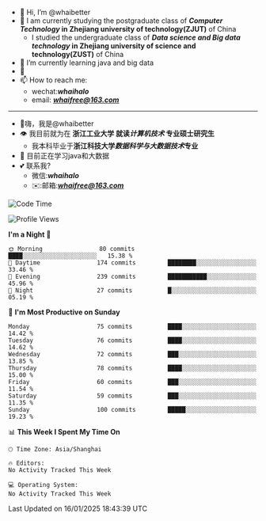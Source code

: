- 👋 Hi, I’m @whaibetter
- 👀 I am currently studying the postgraduate class of ***Computer Technology* in Zhejiang university of technology(ZJUT)** of China
  -  I studied the undergraduate class of ***Data science and Big data technology* in Zhejiang university of science and technology(ZUST)** of China
- 🌱 I’m currently learning java and big data
- 💞️ 
- 📫 How to reach me: 
  - wechat:***whaihalo***
  - email: ***whaifree@163.com***
 ------------------------
- 👋嗨，我是@whaibetter
- 👁 我目前就为在 **浙江工业大学 就读*计算机技术* 专业硕士研究生**
  - 我本科毕业于**浙江科技大学*数据科学与大数据技术*专业**
- 🌴 目前正在学习java和大数据
- 💕 联系我?
  - 微信:***whaihalo***
  - ✉️:邮箱:***whaifree@163.com***

<!--START_SECTION:waka-->
![Code Time](http://img.shields.io/badge/Code%20Time-665%20hrs%202%20mins-blue)

![Profile Views](http://img.shields.io/badge/Profile%20Views-0-blue)

**I'm a Night 🦉** 

```text
🌞 Morning                80 commits          ████░░░░░░░░░░░░░░░░░░░░░   15.38 % 
🌆 Daytime                174 commits         ████████░░░░░░░░░░░░░░░░░   33.46 % 
🌃 Evening                239 commits         ███████████░░░░░░░░░░░░░░   45.96 % 
🌙 Night                  27 commits          █░░░░░░░░░░░░░░░░░░░░░░░░   05.19 % 
```
📅 **I'm Most Productive on Sunday** 

```text
Monday                   75 commits          ████░░░░░░░░░░░░░░░░░░░░░   14.42 % 
Tuesday                  76 commits          ████░░░░░░░░░░░░░░░░░░░░░   14.62 % 
Wednesday                72 commits          ███░░░░░░░░░░░░░░░░░░░░░░   13.85 % 
Thursday                 78 commits          ████░░░░░░░░░░░░░░░░░░░░░   15.00 % 
Friday                   60 commits          ███░░░░░░░░░░░░░░░░░░░░░░   11.54 % 
Saturday                 59 commits          ███░░░░░░░░░░░░░░░░░░░░░░   11.35 % 
Sunday                   100 commits         █████░░░░░░░░░░░░░░░░░░░░   19.23 % 
```


📊 **This Week I Spent My Time On** 

```text
🕑︎ Time Zone: Asia/Shanghai

🔥 Editors: 
No Activity Tracked This Week

💻 Operating System: 
No Activity Tracked This Week
```


 Last Updated on 16/01/2025 18:43:39 UTC
<!--END_SECTION:waka-->
